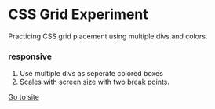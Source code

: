 # CSS Grid Experiment

Practicing CSS grid placement using multiple divs and colors.

### responsive
1. Use multiple divs as seperate colored boxes
2. Scales with screen size with two break points.

[Go to site](http://pbcs.us/~jmartin/portfolio_stuff/grid_experiment/gridpractice.html)
